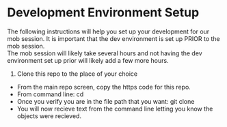 # Development Environment Setup

The following instructions will help you set up your development for our mob session. It is important that the dev environment is set up PRIOR to the mob session.  
The mob session will likely take several hours and not having the dev environment set up prior will likely add a few more hours.

1. Clone this repo to the place of your choice
  - From the main repo screen, copy the https code for this repo.
  - From command line: cd <destination you wish to store the local project folder>
  - Once you verify you are in the file path that you want: git clone <past https code copied from repo>
  - You will now recieve text from the command line letting you know the objects were recieved.  
  
 
